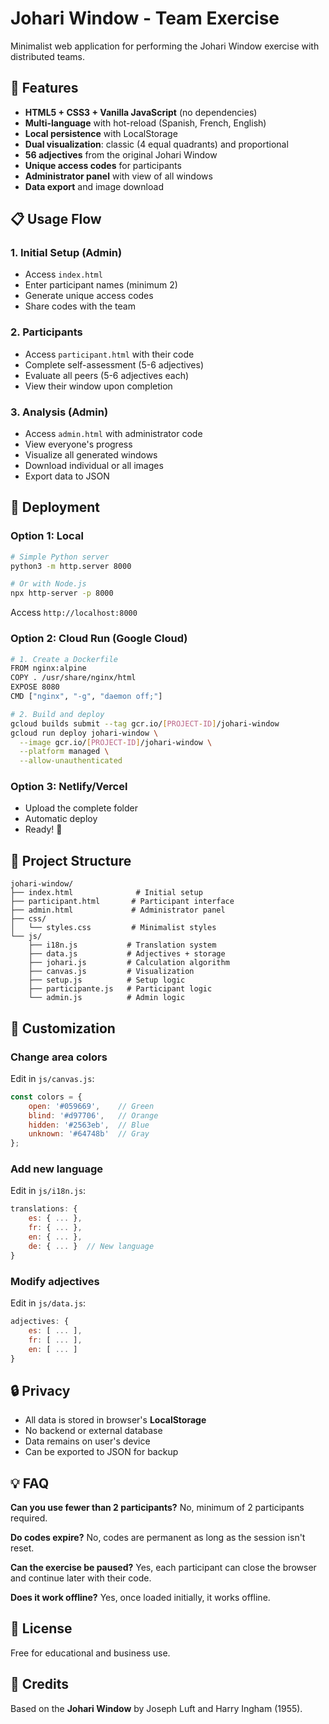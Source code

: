 # Johari Window - Team Exercise

Minimalist web application for performing the Johari Window exercise with distributed teams.

## 🎯 Features

- **HTML5 + CSS3 + Vanilla JavaScript** (no dependencies)
- **Multi-language** with hot-reload (Spanish, French, English)
- **Local persistence** with LocalStorage
- **Dual visualization**: classic (4 equal quadrants) and proportional
- **56 adjectives** from the original Johari Window
- **Unique access codes** for participants
- **Administrator panel** with view of all windows
- **Data export** and image download

## 📋 Usage Flow

### 1. Initial Setup (Admin)
- Access `index.html`
- Enter participant names (minimum 2)
- Generate unique access codes
- Share codes with the team

### 2. Participants
- Access `participant.html` with their code
- Complete self-assessment (5-6 adjectives)
- Evaluate all peers (5-6 adjectives each)
- View their window upon completion

### 3. Analysis (Admin)
- Access `admin.html` with administrator code
- View everyone's progress
- Visualize all generated windows
- Download individual or all images
- Export data to JSON

## 🚀 Deployment

### Option 1: Local
```bash
# Simple Python server
python3 -m http.server 8000

# Or with Node.js
npx http-server -p 8000
```

Access `http://localhost:8000`

### Option 2: Cloud Run (Google Cloud)
```bash
# 1. Create a Dockerfile
FROM nginx:alpine
COPY . /usr/share/nginx/html
EXPOSE 8080
CMD ["nginx", "-g", "daemon off;"]

# 2. Build and deploy
gcloud builds submit --tag gcr.io/[PROJECT-ID]/johari-window
gcloud run deploy johari-window \
  --image gcr.io/[PROJECT-ID]/johari-window \
  --platform managed \
  --allow-unauthenticated
```

### Option 3: Netlify/Vercel
- Upload the complete folder
- Automatic deploy
- Ready! 🎉

## 📁 Project Structure

```
johari-window/
├── index.html              # Initial setup
├── participant.html       # Participant interface
├── admin.html             # Administrator panel
├── css/
│   └── styles.css         # Minimalist styles
└── js/
    ├── i18n.js           # Translation system
    ├── data.js           # Adjectives + storage
    ├── johari.js         # Calculation algorithm
    ├── canvas.js         # Visualization
    ├── setup.js          # Setup logic
    ├── participante.js   # Participant logic
    └── admin.js          # Admin logic
```

## 🎨 Customization

### Change area colors
Edit in `js/canvas.js`:
```javascript
const colors = {
    open: '#059669',    // Green
    blind: '#d97706',   // Orange
    hidden: '#2563eb',  // Blue
    unknown: '#64748b'  // Gray
};
```

### Add new language
Edit in `js/i18n.js`:
```javascript
translations: {
    es: { ... },
    fr: { ... },
    en: { ... },
    de: { ... }  // New language
}
```

### Modify adjectives
Edit in `js/data.js`:
```javascript
adjectives: {
    es: [ ... ],
    fr: [ ... ],
    en: [ ... ]
}
```

## 🔒 Privacy

- All data is stored in browser's **LocalStorage**
- No backend or external database
- Data remains on user's device
- Can be exported to JSON for backup

## 💡 FAQ

**Can you use fewer than 2 participants?**
No, minimum of 2 participants required.

**Do codes expire?**
No, codes are permanent as long as the session isn't reset.

**Can the exercise be paused?**
Yes, each participant can close the browser and continue later with their code.

**Does it work offline?**
Yes, once loaded initially, it works offline.

## 📝 License

Free for educational and business use.

## 🤝 Credits

Based on the **Johari Window** by Joseph Luft and Harry Ingham (1955).
